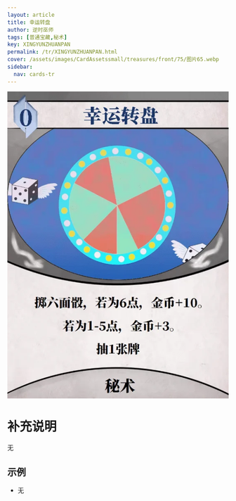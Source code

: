 ```yaml
---
layout: article
title: 幸运转盘
author: 逆时巫师
tags: [普通宝藏,秘术]
key: XINGYUNZHUANPAN
permalink: /tr/XINGYUNZHUANPAN.html
cover: /assets/images/CardAssetssmall/treasures/front/75/图片65.webp
sidebar:
  nav: cards-tr
---
```

![](/assets/images/CardAssets/treasures/front/75/图片65.webp)

# 补充说明
无


## 示例
* 无